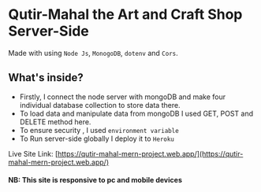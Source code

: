 
# Qutir-Mahal the Art and Craft Shop Server-Side

Made with using `Node Js`, `MonogoDB`, `dotenv` and `Cors`. 

## What's inside?
* Firstly, I connect the node server with mongoDB and make four individual database collection to store data there. 
* To load data  and manipulate data from mongoDB I used GET, POST and DELETE method here. 
* To ensure security , I used `environment variable`
* To Run server-side globally I deploy it to `Heroku`

Live Site Link: [https://qutir-mahal-mern-project.web.app/](https://qutir-mahal-mern-project.web.app/) 

#### NB: This site is responsive to pc and mobile devices